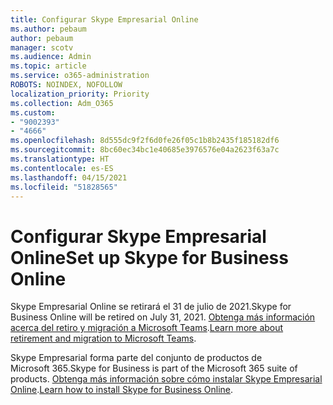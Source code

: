 ```yaml
---
title: Configurar Skype Empresarial Online
ms.author: pebaum
author: pebaum
manager: scotv
ms.audience: Admin
ms.topic: article
ms.service: o365-administration
ROBOTS: NOINDEX, NOFOLLOW
localization_priority: Priority
ms.collection: Adm_O365
ms.custom:
- "9002393"
- "4666"
ms.openlocfilehash: 8d555dc9f2f6d0fe26f05c1b8b2435f185182df6
ms.sourcegitcommit: 8bc60ec34bc1e40685e3976576e04a2623f63a7c
ms.translationtype: HT
ms.contentlocale: es-ES
ms.lasthandoff: 04/15/2021
ms.locfileid: "51828565"
---
```

# <a name="set-up-skype-for-business-online"></a><span data-ttu-id="cde02-102">Configurar Skype Empresarial Online</span><span class="sxs-lookup"><span data-stu-id="cde02-102">Set up Skype for Business Online</span></span>

<span data-ttu-id="cde02-103">Skype Empresarial Online se retirará el 31 de julio de 2021.</span><span class="sxs-lookup"><span data-stu-id="cde02-103">Skype for Business Online will be retired on July 31, 2021.</span></span> <span data-ttu-id="cde02-104">[Obtenga más información acerca del retiro y migración a Microsoft Teams](https://docs.microsoft.com/microsoftteams/skype-for-business-online-retirement).</span><span class="sxs-lookup"><span data-stu-id="cde02-104">[Learn more about retirement and migration to Microsoft Teams](https://docs.microsoft.com/microsoftteams/skype-for-business-online-retirement).</span></span>

<span data-ttu-id="cde02-105">Skype Empresarial forma parte del conjunto de productos de Microsoft 365.</span><span class="sxs-lookup"><span data-stu-id="cde02-105">Skype for Business is part of the Microsoft 365 suite of products.</span></span> <span data-ttu-id="cde02-106">[Obtenga más información sobre cómo instalar Skype Empresarial Online](https://support.office.com/article/Install-Skype-for-Business-Online-8a618bc4-3fc8-4d5f-9d62-cf93a0494800).</span><span class="sxs-lookup"><span data-stu-id="cde02-106">[Learn how to install Skype for Business Online](https://support.office.com/article/Install-Skype-for-Business-Online-8a618bc4-3fc8-4d5f-9d62-cf93a0494800).</span></span>
